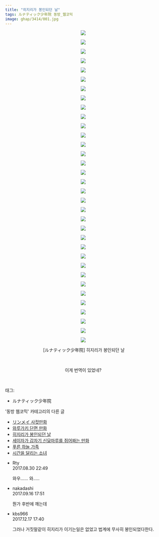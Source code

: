 ```yaml
---
title: "히지리가 봉인되던 날"
tags: ルナティック少年院 동방_웹코믹
image: ghap/3414/001.jpg
---
```

<div class="article">
<p style="text-align: center; clear: none; float: none;"><img src="{{ site.nasurl }}/ghap/3414/001.jpg"/></p>
<p style="text-align: center; clear: none; float: none;"><img src="{{ site.nasurl }}/ghap/3414/002.jpg"/></p>
<p style="text-align: center; clear: none; float: none;"><img src="{{ site.nasurl }}/ghap/3414/003.jpg"/></p>
<p style="text-align: center; clear: none; float: none;"><img src="{{ site.nasurl }}/ghap/3414/004.jpg"/></p>
<p style="text-align: center; clear: none; float: none;"><img src="{{ site.nasurl }}/ghap/3414/005.jpg"/></p>
<p style="text-align: center; clear: none; float: none;"><img src="{{ site.nasurl }}/ghap/3414/006.jpg"/></p>
<p style="text-align: center; clear: none; float: none;"><img src="{{ site.nasurl }}/ghap/3414/007.jpg"/></p>
<p style="text-align: center; clear: none; float: none;"><img src="{{ site.nasurl }}/ghap/3414/008.jpg"/></p>
<p style="text-align: center; clear: none; float: none;"><img src="{{ site.nasurl }}/ghap/3414/009.jpg"/></p>
<p style="text-align: center; clear: none; float: none;"><img src="{{ site.nasurl }}/ghap/3414/010.jpg"/></p>
<p style="text-align: center; clear: none; float: none;"><img src="{{ site.nasurl }}/ghap/3414/011.jpg"/></p>
<p style="text-align: center; clear: none; float: none;"><img src="{{ site.nasurl }}/ghap/3414/012.jpg"/></p>
<p style="text-align: center; clear: none; float: none;"><img src="{{ site.nasurl }}/ghap/3414/013.jpg"/></p>
<p style="text-align: center; clear: none; float: none;"><img src="{{ site.nasurl }}/ghap/3414/014.jpg"/></p>
<p style="text-align: center; clear: none; float: none;"><img src="{{ site.nasurl }}/ghap/3414/015.jpg"/></p>
<p style="text-align: center; clear: none; float: none;"><img src="{{ site.nasurl }}/ghap/3414/016.jpg"/></p>
<p style="text-align: center; clear: none; float: none;"><img src="{{ site.nasurl }}/ghap/3414/017.jpg"/></p>
<p style="text-align: center; clear: none; float: none;"><img src="{{ site.nasurl }}/ghap/3414/018.jpg"/></p>
<p style="text-align: center; clear: none; float: none;"><img src="{{ site.nasurl }}/ghap/3414/019.jpg"/></p>
<p style="text-align: center; clear: none; float: none;"><img src="{{ site.nasurl }}/ghap/3414/020.jpg"/></p>
<p style="text-align: center; clear: none; float: none;"><img src="{{ site.nasurl }}/ghap/3414/021.jpg"/></p>
<p style="text-align: center; clear: none; float: none;"><img src="{{ site.nasurl }}/ghap/3414/022.jpg"/></p>
<p style="text-align: center; clear: none; float: none;"><img src="{{ site.nasurl }}/ghap/3414/023.jpg"/></p>
<p style="text-align: center; clear: none; float: none;"><img src="{{ site.nasurl }}/ghap/3414/024.jpg"/></p>
<p style="text-align: center; clear: none; float: none;"><img src="{{ site.nasurl }}/ghap/3414/025.jpg"/></p>
<p style="text-align: center; clear: none; float: none;"><img src="{{ site.nasurl }}/ghap/3414/026.jpg"/></p>
<p style="text-align: center; clear: none; float: none;"><img src="{{ site.nasurl }}/ghap/3414/027.jpg"/></p>
<p style="text-align: center; clear: none; float: none;"><img src="{{ site.nasurl }}/ghap/3414/028.jpg"/></p>
<p style="text-align: center; clear: none; float: none;"><img src="{{ site.nasurl }}/ghap/3414/029.jpg"/></p>
<p style="text-align: center; clear: none; float: none;"><img src="{{ site.nasurl }}/ghap/3414/030.jpg"/></p>
<p style="text-align: center; clear: none; float: none;"><img src="{{ site.nasurl }}/ghap/3414/031.jpg"/></p>
<p style="text-align: center; clear: none; float: none;"><img src="{{ site.nasurl }}/ghap/3414/032.jpg"/></p>
<p style="text-align: center; clear: none; float: none;"><img src="{{ site.nasurl }}/ghap/3414/033.jpg"/></p>
<p style="text-align: center; clear: none; float: none;"><img src="{{ site.nasurl }}/ghap/3414/034.jpg"/></p>
<p style="text-align: center; clear: none; float: none;"> [ルナティック少年院] 히지리가 봉인되던 날</p>
<p style="text-align: center; clear: none; float: none;"><br/></p>
<p style="text-align: center; clear: none; float: none;">이게 번역이 있었네?</p>
<p><br/></p>
</div><div class="tagTrail">
<p>태그: </p>
<ul>
<li>ルナティック少年院</li>
</ul>
</div><div class="another">
<p>'동방 웹코믹' 카테고리의 다른 글</p>
<ul>
<li><a href="/2017-06-18-ghap_3438">リンメイ 사컷만화</a></li>
<li><a href="/2017-06-17-ghap_3415">와루가키 단편 만화</a></li>
<li><a href="/2017-06-17-ghap_3414">히지리가 봉인되던 날</a></li>
<li><a href="/2017-06-16-ghap_3399">세이자가 갑자기 신묘마루를 쥐어짜는 만화</a></li>
<li><a href="/2017-06-16-ghap_3398">푸른 하늘 가족</a></li>
<li><a href="/2017-06-16-ghap_3397">시간을 달리는 소녀</a></li>
</ul>
</div><div class="cb_module cb_fluid">
<div class="cb_wrt cb_profile">
<div class="comment">
<ul>
<li class="cb_thumb_off" id="comment15072246">
<div class="cb_comment_area">
<div class="cb_info_area">
<div class="cb_section">
<span class="cb_nick_name">Rty</span>
</div>
<div class="cb_section">
<span class="cb_date">2017.08.30 22:49 </span>
</div>
</div>
<div class="cb_dsc_comment">
<p class="cb_dsc">
											와우...... 와.....
										</p>
</div>
</div></li>
<li class="cb_thumb_off" id="comment15084126">
<div class="cb_comment_area">
<div class="cb_info_area">
<div class="cb_section">
<span class="cb_nick_name">nakadashi</span>
</div>
<div class="cb_section">
<span class="cb_date">2017.09.16 17:51 </span>
</div>
</div>
<div class="cb_dsc_comment">
<p class="cb_dsc">
											뭔가 후반에 깨는데
										</p>
</div>
</div></li>
<li class="cb_thumb_off" id="comment15154023">
<div class="cb_comment_area">
<div class="cb_info_area">
<div class="cb_section">
<span class="cb_nick_name">kbs966</span>
</div>
<div class="cb_section">
<span class="cb_date">2017.12.17 17:40 </span>
</div>
</div>
<div class="cb_dsc_comment">
<p class="cb_dsc">
											그러나 거짓말같이 히지리가 이기는일은 없었고 법계에 무사히 봉인되었다한다.
										</p>
</div>
</div></li>
</ul>
</div>
</div><!-- commentList close -->
</div>